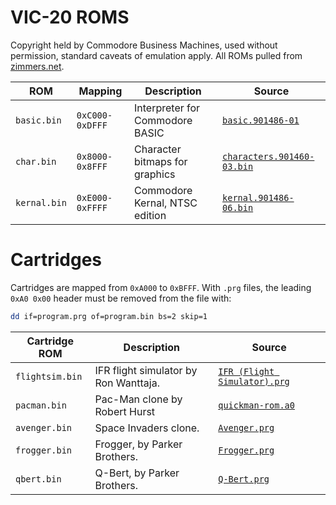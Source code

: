 # VIC-20 ROMS

Copyright held by Commodore Business Machines, used without permission, standard caveats of emulation apply.
All ROMs pulled from [zimmers.net](http://www.zimmers.net/anonftp/pub/cbm/firmware/computers/vic20/).

| ROM          | Mapping         | Description                     | Source                                                                                                                 |
| ------------ | --------------- | ------------------------------- | ---------------------------------------------------------------------------------------------------------------------- |
| `basic.bin`  | `0xC000-0xDFFF` | Interpreter for Commodore BASIC | [`basic.901486-01`](http://www.zimmers.net/anonftp/pub/cbm/firmware/computers/vic20/basic.901486-01.bin)               |
| `char.bin`   | `0x8000-0x8FFF` | Character bitmaps for graphics  | [`characters.901460-03.bin`](http://www.zimmers.net/anonftp/pub/cbm/firmware/computers/vic20/characters.901460-03.bin) |
| `kernal.bin` | `0xE000-0xFFFF` | Commodore Kernal, NTSC edition  | [`kernal.901486-06.bin`](http://www.zimmers.net/anonftp/pub/cbm/firmware/computers/vic20/kernal.901486-06.bin)         |

# Cartridges

Cartridges are mapped from `0xA000` to `0xBFFF`. With `.prg` files, the leading `0xA0 0x00` header must be removed from the file with:

```bash
dd if=program.prg of=program.bin bs=2 skip=1
```

| Cartridge ROM   | Description                           | Source                                                                                                                 |
| --------------- | ------------------------------------- | ---------------------------------------------------------------------------------------------------------------------- |
| `flightsim.bin` | IFR flight simulator by Ron Wanttaja. | [`IFR (Flight Simulator).prg`](<http://www.zimmers.net/anonftp/pub/cbm/vic20/carts/8k/IFR%20(Flight%20Simulator).prg>) |
| `pacman.bin`    | Pac-Man clone by Robert Hurst         | [`quickman-rom.a0`](http://www.zimmers.net/anonftp/pub/cbm/vic20/carts/4k/quikman-rom.a0)                              |
| `avenger.bin`   | Space Invaders clone.                 | [`Avenger.prg`](http://www.zimmers.net/anonftp/pub/cbm/vic20/roms/8k/Avenger.prg)                                      |
| `frogger.bin`   | Frogger, by Parker Brothers.          | [`Frogger.prg`](http://www.zimmers.net/anonftp/pub/cbm/vic20/roms/8k/Frogger.prg)                                      |
| `qbert.bin`     | Q-Bert, by Parker Brothers.           | [`Q-Bert.prg`](http://www.zimmers.net/anonftp/pub/cbm/vic20/roms/8k/Q-Bert.prg)                                        |
